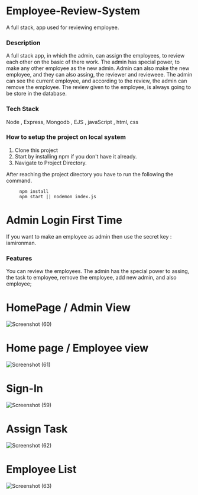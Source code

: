 # Employee-Review-System
A full stack, app used for reviewing employee.

### Description

A full stack app, in which the admin, can assign the employees, to review each other on the basic of there work. The admin has special power, to make any other employee
as the new admin. Admin can also make the new employee, and they can also assing, the reviewer and revieweee. The admin can see the current employee, and according to the
review, the admin can remove the employee. The review given to the employee, is always going to be store in the database.


### Tech Stack

Node , Express, Mongodb , EJS , javaScript , html, css

### How to setup the project on local system

  1. Clone this project
  2. Start by installing npm if you don't have it already.
  3. Navigate to Project Directory.

After reaching the project directory you have to run the following the command.
   ```` 
        npm install 
        npm start || nodemon index.js
   ````
   
 # Admin Login First Time 
 If you want to make an employee as admin then use the secret key : iamironman.

### Features

  You can review the employees. The admin has the special power to assing, the task to employee, remove the employee, add new admin, and also employee;
  
  
  # HomePage / Admin View
 ![Screenshot (60)](https://github.com/Sanketsayal/employee-review/assets/57364941/9e36a11f-bb0f-4a22-bb08-44e958852102)

  
  # Home page / Employee view
 ![Screenshot (61)](https://github.com/Sanketsayal/employee-review/assets/57364941/ea61bcd9-225b-405d-8081-2fab11cf0b2d)


  # Sign-In
 ![Screenshot (59)](https://github.com/Sanketsayal/employee-review/assets/57364941/3e671d84-ece8-47bc-af9b-6978d2176e06)
  
  # Assign Task
  ![Screenshot (62)](https://github.com/Sanketsayal/employee-review/assets/57364941/e2517a23-6719-4c78-bce8-846bdfa09d3a)


  # Employee List
![Screenshot (63)](https://github.com/Sanketsayal/employee-review/assets/57364941/6f7f0e90-d917-41db-8db7-90a90decaab9)
